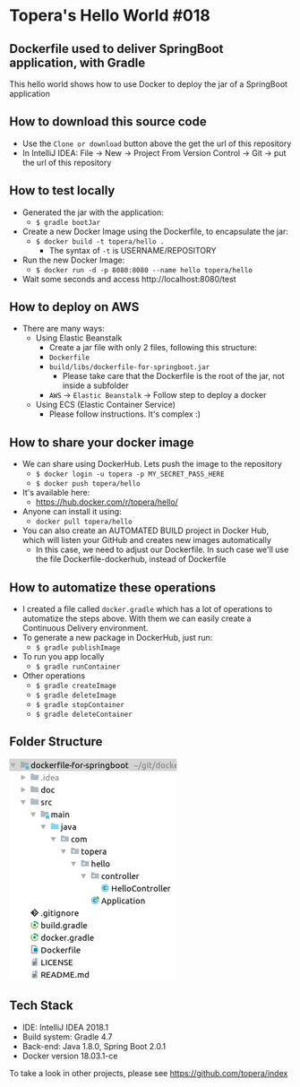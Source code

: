 # Topera's Hello World #018
## Dockerfile used to deliver SpringBoot application, with Gradle
This hello world shows how to use Docker to deploy the jar of a SpringBoot application

## How to download this source code
* Use the `Clone or download` button above the get the url of this repository
* In IntelliJ IDEA: File → New → Project From Version Control → Git → put the url of this repository

## How to test locally
* Generated the jar with the application:
    * `$ gradle bootJar`
* Create a new Docker Image using the Dockerfile, to encapsulate the jar:
    * `$ docker build -t topera/hello .`
        * The syntax of `-t` is USERNAME/REPOSITORY
* Run the new Docker Image:
    * `$ docker run -d -p 8080:8080 --name hello topera/hello`
* Wait some seconds and access http://localhost:8080/test

## How to deploy on AWS
* There are many ways:
    * Using Elastic Beanstalk
        * Create a jar file with only 2 files, following this structure:
        * `Dockerfile`
        * `build/libs/dockerfile-for-springboot.jar`
            * Please take care that the Dockerfile is the root of the jar, not inside a subfolder
        * `AWS` → `Elastic Beanstalk` → Follow step to deploy a docker
    * Using ECS (Elastic Container Service)
        * Please follow instructions. It's complex :)
## How to share your docker image
* We can share using DockerHub. Lets push the image to the repository
    * `$ docker login -u topera -p MY_SECRET_PASS_HERE`
    * `$ docker push topera/hello`
* It's available here:
    * https://hub.docker.com/r/topera/hello/
* Anyone can install it using:
    * `docker pull topera/hello`
* You can also create an AUTOMATED BUILD project in Docker Hub, which will listen your GitHub and creates new images automatically
    * In this case, we need to adjust our Dockerfile. In such case we'll use the file Dockerfile-dockerhub, instead of Dockerfile

## How to automatize these operations
* I created a file called `docker.gradle` which has a lot of operations to automatize the steps above. With them we can easily create a Continuous Delivery environment.
* To generate a new package in DockerHub, just run:
    * `$ gradle publishImage`
* To run you app locally
    * `$ gradle runContainer`
* Other operations
    * `$ gradle createImage`
    * `$ gradle deleteImage`
    * `$ gradle stopContainer`
    * `$ gradle deleteContainer`

## Folder Structure
![folder-structure](./doc/files.png)

## Tech Stack
* IDE: IntelliJ IDEA 2018.1
* Build system: Gradle 4.7
* Back-end: Java 1.8.0, Spring Boot 2.0.1
* Docker version 18.03.1-ce

To take a look in other projects, please see https://github.com/topera/index


